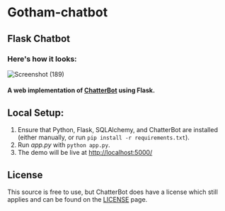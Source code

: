 # Gotham-chatbot


## Flask Chatbot

### Here's how it looks:
![Screenshot (189)](https://user-images.githubusercontent.com/72303641/139554258-33d11254-8a1b-4ec9-b780-7061dc1cfe37.png)


#### A web implementation of [ChatterBot](https://github.com/gunthercox/ChatterBot) using Flask.

## Local Setup:
 1. Ensure that Python, Flask, SQLAlchemy, and ChatterBot are installed (either manually, or run `pip install -r requirements.txt`).
 2. Run *app.py* with `python app.py`.
 3. The demo will be live at [http://localhost:5000/](http://localhost:5000/)


## License
This source is free to use, but ChatterBot does have a license which still applies and can be found on the 
[LICENSE](https://github.com/gunthercox/ChatterBot/blob/master/LICENSE) page.
